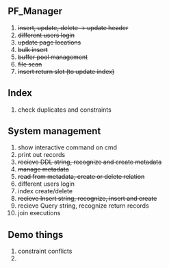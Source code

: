 ## PF_Manager

1. ~~insert, update, delete -> update header~~ 
2. ~~different users login~~
3. ~~update page locations~~
4. ~~bulk insert~~
5. ~~buffer pool management~~
6. ~~file scan~~ 
7. ~~insert return slot  (to update index)~~

## Index

1. check duplicates and constraints



## System management

1. show interactive command on cmd
2. print out records
3. ~~recieve DDL string, recognize and create metadata~~
4. ~~manage metadata~~
5. ~~read from metadata, create or delete relation~~
6. different users login
7. index create/delete
8. ~~recieve Insert string, recognize, insert and create~~ 
9. recieve Query string, recognize  return records
10. join executions

## Demo things

1. constraint conflicts
2. 